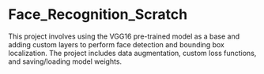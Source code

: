 # Face_Recognition_Scratch
This project involves using the VGG16 pre-trained model as a base and adding custom layers to perform face detection and bounding box localization. The project includes data augmentation, custom loss functions, and saving/loading model weights.

